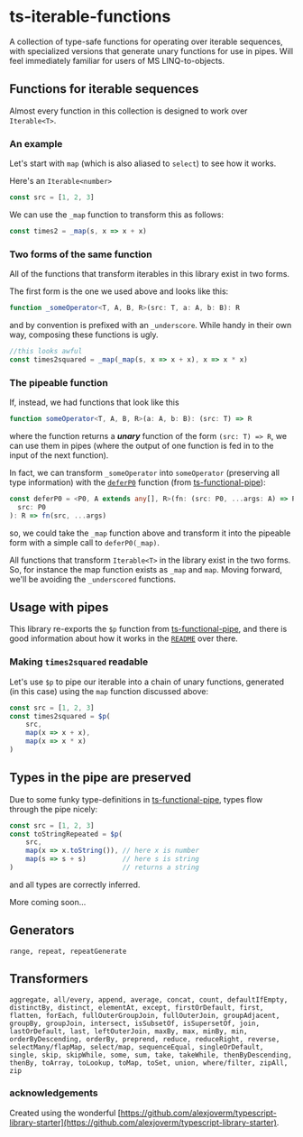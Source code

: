 # ts-iterable-functions

A collection of type-safe functions for operating over iterable sequences, with specialized versions that generate unary functions for use in pipes. Will feel immediately familiar for users of MS LINQ-to-objects.

## Functions for iterable sequences

Almost every function in this collection is designed to work over `Iterable<T>`.

### An example

Let's start with `map` (which is also aliased to `select`) to see how it works.

Here's an `Iterable<number>`

```typescript
const src = [1, 2, 3]
```

We can use the `_map` function to transform this as follows:

```typescript
const times2 = _map(s, x => x + x)
```

### Two forms of the same function

All of the functions that transform iterables in this library exist in two forms. 

The first form is the one we used above and looks like this:

```typescript
function _someOperator<T, A, B, R>(src: T, a: A, b: B): R
```

and by convention is prefixed with an `_underscore`. While handy in their own way, composing these functions is ugly.

```typescript
//this looks awful
const times2squared = _map(_map(s, x => x + x), x => x * x)
```

### The pipeable function

If, instead, we had functions that look like this

```typescript
function someOperator<T, A, B, R>(a: A, b: B): (src: T) => R
```

where the function returns a ***unary*** function of the form `(src: T) => R`, we can use them in pipes (where the output of one function is fed in to the input of the next function).

In fact, we can transform `_someOperator` into `someOperator` (preserving all type information) with the [`deferP0`](https://github.com/biggyspender/ts-functional-pipe/blob/master/src/deferP0.ts) function (from [ts-functional-pipe](https://github.com/biggyspender/ts-functional-pipe)):

```typescript
const deferP0 = <P0, A extends any[], R>(fn: (src: P0, ...args: A) => R) => (...args: A) => (
  src: P0
): R => fn(src, ...args)
```

so, we could take the `_map` function above and transform it into the pipeable form with a simple call to `deferP0(_map)`.

All functions that transform `Iterable<T>` in the library exist in the two forms. So, for instance the map function exists as `_map` and `map`. Moving forward, we'll be avoiding the `_underscored` functions.

## Usage with pipes

This library re-exports the `$p` function from [ts-functional-pipe](https://github.com/biggyspender/ts-functional-pipe), and there is good information about how it works in the [`README`](https://github.com/biggyspender/ts-functional-pipe/blob/master/README.md) over there.

### Making `times2squared` readable

Let's use `$p` to pipe our iterable into a chain of unary functions, generated (in this case) using the `map` function discussed above:

```typescript
const src = [1, 2, 3]
const times2squared = $p(
    src,
    map(x => x + x),
    map(x => x * x)
)
```

## Types in the pipe are preserved

Due to some funky type-definitions in [ts-functional-pipe](https://github.com/biggyspender/ts-functional-pipe), types flow through the pipe nicely:

```typescript
const src = [1, 2, 3]
const toStringRepeated = $p(
    src,
    map(x => x.toString()), // here x is number
    map(s => s + s)         // here s is string
)                           // returns a string
```

and all types are correctly inferred.

More coming soon...

## Generators

```
range, repeat, repeatGenerate
```

## Transformers

```
aggregate, all/every, append, average, concat, count, defaultIfEmpty, distinctBy, distinct, elementAt, except, firstOrDefault, first, flatten, forEach, fullOuterGroupJoin, fullOuterJoin, groupAdjacent, groupBy, groupJoin, intersect, isSubsetOf, isSupersetOf, join, lastOrDefault, last, leftOuterJoin, maxBy, max, minBy, min, orderByDescending, orderBy, preprend, reduce, reduceRight, reverse, selectMany/flapMap, select/map, sequenceEqual, singleOrDefault, single, skip, skipWhile, some, sum, take, takeWhile, thenByDescending, thenBy, toArray, toLookup, toMap, toSet, union, where/filter, zipAll, zip
```


### acknowledgements

Created using the wonderful [https://github.com/alexjoverm/typescript-library-starter](https://github.com/alexjoverm/typescript-library-starter).
